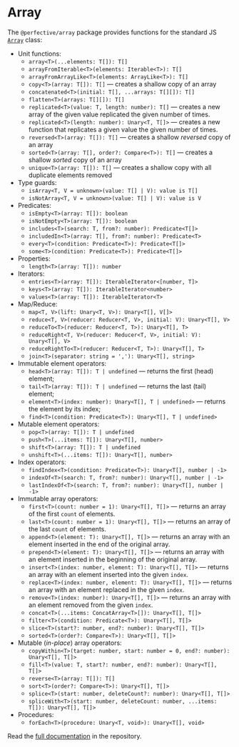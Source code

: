 # Array

The `@perfective/array` package provides functions for the standard JS
[`Array`](https://developer.mozilla.org/en-US/docs/Web/JavaScript/Reference/Global_Objects/Array) class:

* Unit functions:
    * `array<T>(...elements: T[]): T[]`
    * `arrayFromIterable<T>(elements: Iterable<T>): T[]`
    * `arrayFromArrayLike<T>(elements: ArrayLike<T>): T[]`
    * `copy<T>(array: T[]): T[]`
    — creates a shallow copy of an array
    * `concatenated<T>(initial: T[], ...arrays: T[][]): T[]`
    * `flatten<T>(arrays: T[][]): T[]`
    * `replicated<T>(value: T, length: number): T[]`
    — creates a new array of the given value replicated the given number of times.
    * `replicated<T>(length: number): Unary<T, T[]>`
    — creates a new function that replicates a given value the given number of times.
    * `reversed<T>(array: T[]): T[]`
    — creates a shallow _reversed_ copy of an array
    * `sorted<T>(array: T[], order?: Compare<T>): T[]`
    — creates a shallow _sorted_ copy of an array
    * `unique<T>(array: T[]): T[]`
    — creates a shallow copy with all duplicate elements removed
* Type guards:
    * `isArray<T, V = unknown>(value: T[] | V): value is T[]`
    * `isNotArray<T, V = unknown>(value: T[] | V): value is V`
* Predicates:
    * `isEmpty<T>(array: T[]): boolean`
    * `isNotEmpty<T>(array: T[]): boolean`
    * `includes<T>(search: T, from?: number): Predicate<T[]>`
    * `includedIn<T>(array: T[], from?: number): Predicate<T>`
    * `every<T>(condition: Predicate<T>): Predicate<T[]>`
    * `some<T>(condition: Predicate<T>): Predicate<T[]>`
* Properties:
    * `length<T>(array: T[]): number`
* Iterators:
    * `entries<T>(array: T[]): IterableIterator<[number, T]>`
    * `keys<T>(array: T[]): IterableIterator<number>`
    * `values<T>(array: T[]): IterableIterator<T>`
* Map/Reduce:
    * `map<T, V>(lift: Unary<T, V>): Unary<T[], V[]>`
    * `reduce<T, V>(reducer: Reducer<T, V>, initial: V): Unary<T[], V>`
    * `reduceTo<T>(reducer: Reducer<T, T>): Unary<T[], T>`
    * `reduceRight<T, V>(reducer: Reducer<T, V>, initial: V): Unary<T[], V>`
    * `reduceRightTo<T>(reducer: Reducer<T, T>): Unary<T[], T>`
    * `join<T>(separator: string = ','): Unary<T[], string>`
* Immutable element operators:
    * `head<T>(array: T[]): T | undefined`
    — returns the first (head) element;
    * `tail<T>(array: T[]): T | undefined`
    — returns the last (tail) element;
    * `element<T>(index: number): Unary<T[], T | undefined>`
    — returns the element by its index;
    * `find<T>(condition: Predicate<T>): Unary<T[], T | undefined>`
* Mutable element operators:
    * `pop<T>(array: T[]): T | undefined`
    * `push<T>(...items: T[]): Unary<T[], number>`
    * `shift<T>(array: T[]): T | undefined`
    * `unshift<T>(...items: T[]): Unary<T[], number>`
* Index operators:
    * `findIndex<T>(condition: Predicate<T>): Unary<T[], number | -1>`
    * `indexOf<T>(search: T, from?: number): Unary<T[], number | -1>`
    * `lastIndexOf<T>(search: T, from?: number): Unary<T[], number | -1>`
* Immutable array operators:
    * `first<T>(count: number = 1): Unary<T[], T[]>`
    — returns an array of the first `count` of elements.
    * `last<T>(count: number = 1): Unary<T[], T[]>`
    — returns an array of the last `count` of elements.
    * `append<T>(element: T): Unary<T[], T[]>`
    — returns an array with an element inserted in the end of the original array.
    * `prepend<T>(element: T): Unary<T[], T[]>`
    — returns an array with an element inserted in the beginning of the original array.
    * `insert<T>(index: number, element: T): Unary<T[], T[]>`
    — returns an array with an element inserted into the given `index`.
    * `replace<T>(index: number, element: T): Unary<T[], T[]>`
    — returns an array with an element replaced in the given `index`.
    * `remove<T>(index: number): Unary<T[], T[]>`
    — returns an array with an element removed from the given `index`.
    * `concat<T>(...items: ConcatArray<T>[]): Unary<T[], T[]>`
    * `filter<T>(condition: Predicate<T>): Unary<T[], T[]>`
    * `slice<T>(start?: number, end?: number): Unary<T[], T[]>`
    * `sorted<T>(order?: Compare<T>): Unary<T[], T[]>`
* Mutable (_in-place_) array operators:
    * `copyWithin<T>(target: number, start: number = 0, end?: number): Unary<T[], T[]>`
    * `fill<T>(value: T, start?: number, end?: number): Unary<T[], T[]>`
    * `reverse<T>(array: T[]): T[]`
    * `sort<T>(order?: Compare<T>): Unary<T[], T[]>`
    * `splice<T>(start: number, deleteCount?: number): Unary<T[], T[]>`
    * `spliceWith<T>(start: number, deleteCount: number, ...items: T[]): Unary<T[], T[]>`
* Procedures:
    * `forEach<T>(procedure: Unary<T, void>): Unary<T[], void>`

Read the [full documentation](https://github.com/perfective/js/blob/master/packages/array/README.adoc) 
in the repository.
